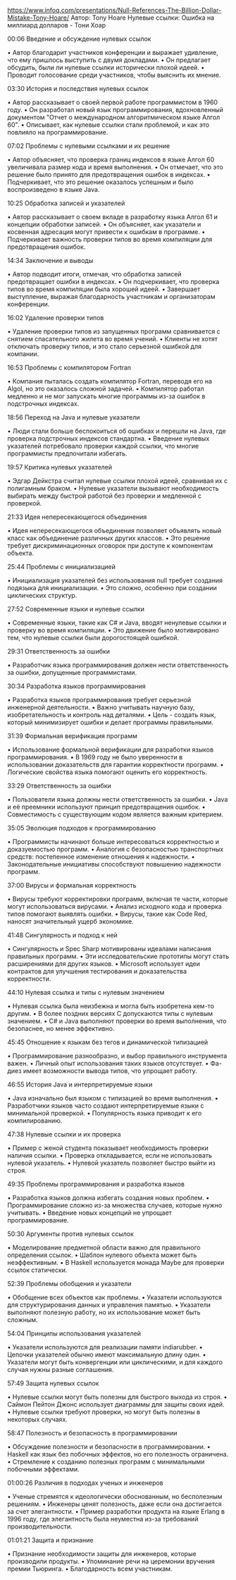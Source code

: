 https://www.infoq.com/presentations/Null-References-The-Billion-Dollar-Mistake-Tony-Hoare/
Автор: Tony Hoare
Нулевые ссылки: Ошибка на миллиард долларов - Тони Хоар

00:06 Введение и обсуждение нулевых ссылок

• Автор благодарит участников конференции и выражает удивление, что ему пришлось выступить с двумя докладами.
• Он предлагает обсудить, были ли нулевые ссылки исторически плохой идеей.
• Проводит голосование среди участников, чтобы выяснить их мнение.

03:30 История и последствия нулевых ссылок

• Автор рассказывает о своей первой работе программистом в 1960 году.
• Он разработал новый язык программирования, вдохновленный документом "Отчет о международном алгоритмическом языке Алгол 60".
• Описывает, как нулевые ссылки стали проблемой, и как это повлияло на программирование.

07:02 Проблемы с нулевыми ссылками и их решение

• Автор объясняет, что проверка границ индексов в языке Алгол 60 увеличивала размер кода и время выполнения.
• Он отмечает, что это решение было принято для предотвращения ошибок в индексах.
• Подчеркивает, что это решение оказалось успешным и было воспроизведено в языке Java.

10:25 Обработка записей и указателей

• Автор рассказывает о своем вкладе в разработку языка Алгол 61 и концепции обработки записей.
• Он объясняет, как указатели и косвенная адресация могут привести к ошибкам в программе.
• Подчеркивает важность проверки типов во время компиляции для предотвращения ошибок.

14:34 Заключение и выводы

• Автор подводит итоги, отмечая, что обработка записей предотвращает ошибки в индексах.
• Он подчеркивает, что проверка типов во время компиляции была хорошей идеей.
• Завершает выступление, выражая благодарность участникам и организаторам конференции.

16:02 Удаление проверки типов

• Удаление проверки типов из запущенных программ сравнивается с снятием спасательного жилета во время учений.
• Клиенты не хотят отключать проверку типов, и это стало серьезной ошибкой для компании.

16:53 Проблемы с компилятором Fortran

• Компания пыталась создать компилятор Fortran, переводя его на Algol, но это оказалось сложной задачей.
• Компилятор работал медленно и не мог запускать многие программы из-за ошибок в подстрочных индексах.

18:56 Переход на Java и нулевые указатели

• Люди стали больше беспокоиться об ошибках и перешли на Java, где проверка подстрочных индексов стандартна.
• Введение нулевых указателей потребовало проверки каждой ссылки, что многие программисты предпочитали избегать.

19:57 Критика нулевых указателей

• Эдгар Дейкстра считал нулевые ссылки плохой идеей, сравнивая их с полигамным браком.
• Нулевые указатели вызывают необходимость выбирать между быстрой работой без проверки и медленной с проверкой.

21:33 Идея непересекающегося объединения

• Идея непересекающегося объединения позволяет объявлять новый класс как объединение различных других классов.
• Это решение требует дискриминационных оговорок при доступе к компонентам объекта.

25:44 Проблемы с инициализацией

• Инициализация указателей без использования null требует создания подязыка для инициализации.
• Это сложно, особенно при создании циклических структур.

27:52 Современные языки и нулевые ссылки

• Современные языки, такие как C# и Java, вводят ненулевые ссылки и проверку во время компиляции.
• Это движение было мотивировано тем, что нулевые ссылки были дорогостоящей ошибкой.

29:31 Ответственность за ошибки

• Разработчик языка программирования должен нести ответственность за ошибки, допущенные программистами.

30:34 Разработка языков программирования

• Разработка языков программирования требует серьезной инженерной деятельности.
• Важно учитывать научную базу, изобретательность и контроль над деталями.
• Цель - создать язык, который минимизирует ошибки и делает программы правильными.

31:39 Формальная верификация программ

• Использование формальной верификации для разработки языков программирования.
• В 1969 году не было уверенности в использовании доказательств для гарантии корректности программ.
• Логические свойства языка помогают оценить его корректность.

33:29 Ответственность за ошибки

• Пользователи языка должны нести ответственность за ошибки.
• Java и её преемники используют принцип предотвращения ошибок.
• Совместимость с существующим кодом является важным критерием.

35:05 Эволюция подходов к программированию

• Программисты начинают больше интересоваться корректностью и доказуемостью программ.
• Аналогия с безопасностью транспортных средств: постепенное изменение отношения к надежности.
• Законодательные инициативы способствуют повышению надежности программ.

37:00 Вирусы и формальная корректность

• Вирусы требуют корректировки программ, включая те части, которые могут использоваться вирусами.
• Анализ исходного кода и проверка типов помогают выявлять ошибки.
• Вирусы, такие как Code Red, наносят значительный ущерб экономике.

41:48 Сингулярность и подход к ней

• Сингулярность и Spec Sharp мотивированы идеалами написания правильных программ.
• Эти исследовательские прототипы могут стать расширениями для других языков.
• Microsoft использует идеи контрактов для улучшения тестирования и доказательства корректности.

44:10 Нулевая ссылка и типы с нулевым значением

• Нулевая ссылка была неизбежна и могла быть изобретена кем-то другим.
• В более поздних версиях C допускаются типы с нулевым значением.
• C# и Java выполняют проверки во время выполнения, что безопаснее, но менее эффективно.

45:45 Отношение к языкам без тегов и динамической типизацией

• Программирование разнообразно, и выбор правильного инструмента важен.
• Личный опыт использования таких языков отсутствует.
• Фа-диез имеет возможности вывода типов, что упрощает работу.

46:55 История Java и интерпретируемые языки

• Java изначально был языком с типизацией во время выполнения.
• Разработчики языков часто создают интерпретируемые языки с минимальной проверкой.
• Популярность языка приводит к его компилированию.

47:38 Нулевые ссылки и их проверка

• Пример с женой студента показывает необходимость проверки наличия ссылки.
• Проверка откладывается, если не использовать нулевой указатель.
• Нулевой указатель позволяет быстро выйти из строя.

49:35 Проблемы программирования и разработка языков

• Разработка языков должна избегать создания новых проблем.
• Программирование сложно из-за множества случаев, которые нужно учитывать.
• Введение новых концепций не упрощает программирование.

50:30 Аргументы против нулевых ссылок

• Моделирование предметной области важно для правильного определения ссылок.
• Шаблон нулевого объекта может быть неэффективным.
• В Haskell используется монада Maybe для проверки ссылок статически.

52:39 Проблемы обобщения и указатели

• Обобщение всех объектов как проблемы.
• Указатели используются для структурирования данных и управления памятью.
• Указатели выполняют полезную работу, но их использование может быть сложным.

54:04 Принципы использования указателей

• Указатели используются для реализации памяти indiarubber.
• Цепочки указателей обычно имеют максимальную длину один.
• Указатели могут быть конвергенции или циклическими, и для каждого случая нужны разные соглашения.

57:49 Защита нулевых ссылок

• Нулевые ссылки могут быть полезны для быстрого выхода из строя.
• Саймон Пейтон Джонс использует диаграммы для защиты своих идей.
• Нулевые ссылки требуют проверки, но могут быть полезны в некоторых случаях.

58:47 Полезность и безопасность в программировании

• Обсуждение полезности и безопасности в программировании.
• Haskell как язык без побочных эффектов, но его полезность ограничена.
• Стремление к созданию полезных программ с минимальными побочными эффектами.

01:00:26 Различия в подходах ученых и инженеров

• Ученые стремятся к идеологически обоснованным, но бесполезным решениям.
• Инженеры ценят полезность, даже если она достигается за счет элегантности.
• Пример разработки продукта на языке Erlang в 1996 году, где элегантность была неуместна из-за требований производительности.

01:01:21 Защита и признание

• Признание необходимости защиты для инженеров, которые производили продукты.
• Упоминание речи на церемонии вручения премии Тьюринга.
• Благодарность всем участникам.

